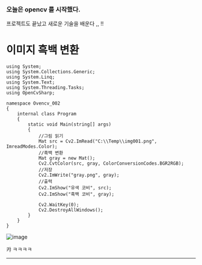 ### 오늘은 opencv 를 시작했다.
프로젝트도 끝났고 새로운 기술을 배운다 ,, !!

# 이미지 흑백 변환
```
using System;
using System.Collections.Generic;
using System.Linq;
using System.Text;
using System.Threading.Tasks;
using OpenCvSharp;

namespace Ovencv_002
{
	internal class Program
	{
		static void Main(string[] args)
		{
			//그림 읽기
			Mat src = Cv2.ImRead("C:\\Temp\\img001.png", ImreadModes.Color);
			//흑백 변환
			Mat gray = new Mat();
			Cv2.CvtColor(src, gray, ColorConversionCodes.BGR2RGB);
			//저장
			Cv2.ImWrite("gray.png", gray);
			//출력
			Cv2.ImShow("유색 코비", src);
			Cv2.ImShow("흑백 코비", gray);

			Cv2.WaitKey(0);
			Cv2.DestroyAllWindows();
		}
	}
}
```



![image](https://github.com/user-attachments/assets/ddca0029-d687-4365-b3a6-f45b6d0e4037)



캬 ㅋㅋㅋㅋ
***
